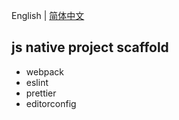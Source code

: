 English | [简体中文](./README.zh-CN.md)

## js native project scaffold

- webpack
- eslint
- prettier
- editorconfig
